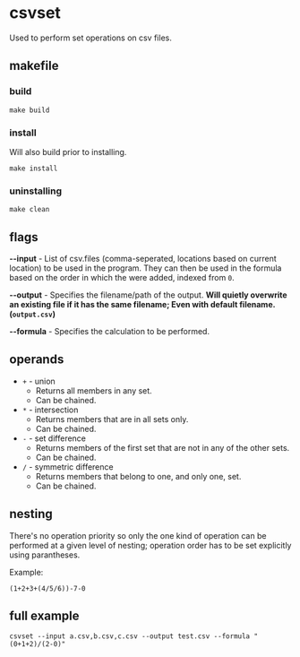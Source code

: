 # csvset
Used to perform set operations on csv files.

## makefile

### build

`make build`

### install

Will also build prior to installing.

`make install`

### uninstalling

`make clean`

## flags

**--input** - List of csv.files (comma-seperated, locations based on current location) to be used in the program. They can then be used in the formula based on the order in which the were added, indexed from `0`.

**--output** - Specifies the filename/path of the output. **Will quietly overwrite an existing file if it has the same filename; Even with default filename. (`output.csv`)**

**--formula** - Specifies the calculation to be performed.

## operands

- `+` - union
  - Returns all members in any set.
  - Can be chained.
- `*` - intersection
  - Returns members that are in all sets only.
  - Can be chained.
- `-` - set difference
  - Returns members of the first set that are not in any of the other sets.
  - Can be chained.
- `/` - symmetric difference
  - Returns members that belong to one, and only one, set.
  - Can be chained.

## nesting

There's no operation priority so only the one kind of operation can be performed at a given level of nesting; operation order has to be set explicitly using parantheses.

Example:

`(1+2+3+(4/5/6))-7-0`

## full example

`csvset --input a.csv,b.csv,c.csv --output test.csv --formula "(0+1+2)/(2-0)"`